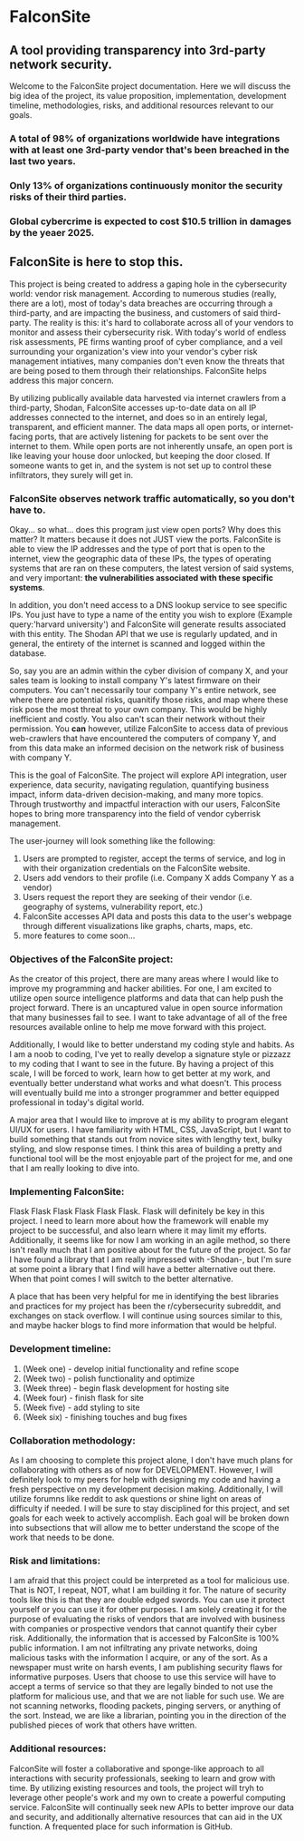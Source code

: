 # FalconSite

## A tool providing transparency into 3rd-party network security.

Welcome to the FalconSite project documentation. Here we will discuss the big idea of the project, its value proposition, implementation, development timeline, methodologies, risks, and additional resources relevant to our goals. 

### A total of 98% of organizations worldwide have integrations with at least one 3rd-party vendor that's been breached in the last two years.

### Only 13% of organizations continuously monitor the security risks of their third parties.

### Global cybercrime is expected to cost $10.5 trillion in damages by the yeaer 2025.

## FalconSite is here to stop this.

This project is being created to address a gaping hole in the cybersecurity world: vendor risk management. According to numerous studies (really, there are a lot), most of today's data breaches are occurring through a third-party, and are impacting the business, and customers of said third-party. The reality is this: it's hard to collaborate across all of your vendors to monitor and assess their cybersecurity risk. With today's world of endless risk assessments, PE firms wanting proof of cyber compliance, and a veil surrounding your organization's view into your vendor's cyber risk management intiatives, many companies don't even know the threats that are being posed to them through their relationships. FalconSite helps address this major concern.

By utilizing publically available data harvested via internet crawlers from a third-party, Shodan, FalconSite accesses up-to-date data on all IP addresses connected to the internet, and does so in an entirely legal, transparent, and efficient manner. The data maps all open ports, or internet-facing ports, that are actively listening for packets to be sent over the internet to them. While open ports are not inherently unsafe, an open port is like leaving your house door unlocked, but keeping the door closed. If someone wants to get in, and the system is not set up to control these infiltrators, they surely will get in. 

### FalconSite observes network traffic automatically, so you don't have to.

Okay... so what... does this program just view open ports? Why does this matter? It matters because it does not JUST view the ports. FalconSite is able to view the IP addresses and the type of port that is open to the internet, view the geographic data of these IPs, the types of operating systems that are ran on these computers, the latest version of said systems, and very important: __the vulnerabilities associated with these specific systems__.

In addition, you don't need access to a DNS lookup service to see specific IPs. You just have to type a name of the entity you wish to explore (Example query:'harvard university') and FalconSite will generate results associated with this entity. The Shodan API that we use is regularly updated, and in general, the entirety of the internet is scanned and logged within the database.

So, say you are an admin within the cyber division of company X, and your sales team is looking to install company Y's latest firmware on their computers. You can't necessarily tour company Y's entire network, see where there are potential risks, quanitify those risks, and map where these risk pose the most threat to your own company. This would be highly inefficient and costly. You also can't scan their network without their permission. You __can__ however, utilize FalconSite to access data of previous web-crawlers that have encountered the computers of company Y, and from this data make an informed decision on the network risk of business with company Y.

This is the goal of FalconSite. The project will explore API integration, user experience, data security, navigating regulation, quantifying business impact, inform data-driven decision-making, and many more topics. Through trustworthy and impactful interaction with our users, FalconSite hopes to bring more transparency into the field of vendor cyberrisk management.

The user-journey will look something like the following:

1. Users are prompted to register, accept the terms of service, and log in with their organization credentials on the FalconSite website. 
2. Users add vendors to their profile (i.e. Company X adds Company Y as a vendor)
3. Users request the report they are seeking of their vendor (i.e. geography of systems, vulnerability report, etc.)
4. FalconSite accesses API data and posts this data to the user's webpage through different visualizations like graphs, charts, maps, etc.
5. more features to come soon...

### Objectives of the FalconSite project:
As the creator of this project, there are many areas where I would like to improve my programming and hacker abilities. For one, I am excited to utilize open source intelligence platforms and data that can help push the project forward. There is an uncaptured value in open source information that many businesses fail to see. I want to take advantage of all of the free resources available online to help me move forward with this project. 

Additionally, I would like to better understand my coding style and habits. As I am a noob to coding, I've yet to really develop a signature style or pizzazz to my coding that I want to see in the future. By having a project of this scale, I will be forced to work, learn how to get better at my work, and eventually better understand what works and what doesn't. This process will eventually build me into a stronger programmer and better equipped professional in today's digital world.

A major area that I would like to improve at is my ability to program elegant UI/UX for users. I have familiarity with HTML, CSS, JavaScript, but I want to build something that stands out from novice sites with lengthy text, bulky styling, and slow response times. I think this area of building a pretty and functional tool will be the most enjoyable part of the project for me, and one that I am really looking to dive into. 

### Implementing FalconSite:
Flask Flask Flask Flask Flask Flask. Flask will definitely be key in this project. I need to learn more about how the framework will enable my project to be successful, and also learn where it may limit my efforts. Additionally, it seems like for now I am working in an agile method, so there isn't really much that I am positive about for the future of the project. So far I have found a library that I am really impressed with -Shodan-, but I'm sure at some point a library that I find will have a better alternative out there. When that point comes I will switch to the better alternative. 

A place that has been very helpful for me in identifying the best libraries and practices for my project has been the r/cybersecurity subreddit, and exchanges on stack overflow. I will continue using sources similar to this, and maybe hacker blogs to find more information that would be helpful. 

### Development timeline:

1. (Week one) - develop initial functionality and refine scope
2. (Week two) - polish functionality and optimize
3. (Week three) - begin flask development for hosting site
4. (Week four) - finish flask for site
5. (Week five) - add styling to site
6. (Week six) - finishing touches and bug fixes

### Collaboration methodology: 

As I am choosing to complete this project alone, I don't have much plans for collaborating with others as of now for DEVELOPMENT. However, I will definitely look to my peers for help with designing my code and having a fresh perspective on my development decision making. Additionally, I will utilize forumns like reddit to ask questions or shine light on areas of difficulty if needed. I will be sure to stay disciplined for this project, and set goals for each week to actively accomplish. Each goal will be broken down into subsections that will allow me to better understand the scope of the work that needs to be done.

### Risk and limitations: 

I am afraid that this project could be interpreted as a tool for malicious use. That is NOT, I repeat, NOT, what I am building it for. The nature of security tools like this is that they are double edged swords. You can use it protect yourself or you can use it for other purposes. I am solely creating it for the purpose of evaluating the risks of vendors that are involved with business with companies or prospective vendors that cannot quantify their cyber risk. Additionally, the information that is accessed by FalconSite is 100% public information. I am not infiltrating any private networks, doing malicious tasks with the information I acquire, or any of the sort. As a newspaper must write on harsh events, I am publishing security flaws for informative purposes. Users that choose to use this service will have to accept a terms of service so that they are legally binded to not use the platform for malicious use, and that we are not liable for such use. We are not scanning networks, flooding packets, pinging servers, or anything of the sort. Instead, we are like a librarian, pointing you in the direction of the published pieces of work that others have written. 

### Additional resources:

FalconSite will foster a collaborative and sponge-like approach to all interactions with security professionals, seeking to learn and grow with time. By utilizing existing resources and tools, the project will tryh to leverage other people's work and my own to create a powerful computing service. FalconSite will continually seek new APIs to better improve our data and security, and additionally alternative resources that can aid in the UX function. A frequented place for such information is GitHub. 

















